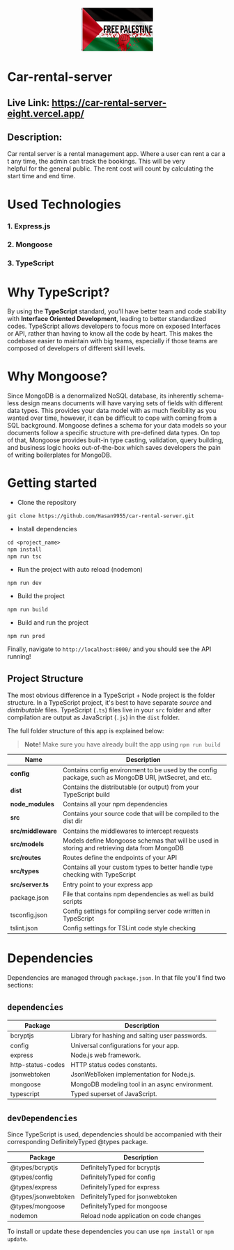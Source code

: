 <p align="center" width="100%">
    <img height="100" src="https://github.com/Hasan9955/portfolio-by-hasan/blob/main/public/image/palestine.jpg">
</p>

# Car-rental-server
## Live Link: https://car-rental-server-eight.vercel.app/

## Description: 
Car rental server is a rental management app. Where a user can rent a car at any time, the admin can track the bookings. This will be very helpful for the general public. The rent cost will count by calculating the start time and end time. 

# Used Technologies 
### 1. Express.js
### 2. Mongoose
### 3. TypeScript  

# Why TypeScript?

By using the **TypeScript** standard, you'll have better team and code stability with **Interface Oriented Development**, leading to better standardized codes. TypeScript allows developers to focus more on exposed Interfaces or API, rather than having to know all the code by heart. This makes the codebase easier to maintain with big teams, especially if those teams are composed of developers of different skill levels.

# Why Mongoose?

Since MongoDB is a denormalized NoSQL database, its inherently schema-less design means documents will have varying sets of fields with different data types. This provides your data model with as much flexibility as you wanted over time, however, it can be difficult to cope with coming from a SQL background. Mongoose defines a schema for your data models so your documents follow a specific structure with pre-defined data types. On top of that, Mongoose provides built-in type casting, validation, query building, and business logic hooks out-of-the-box which saves developers the pain of writing boilerplates for MongoDB.
 

# Getting started

- Clone the repository

```
git clone https://github.com/Hasan9955/car-rental-server.git
```

- Install dependencies

```
cd <project_name>
npm install
npm run tsc
```

- Run the project with auto reload (nodemon)

```
npm run dev
```

- Build the project

```
npm run build
```

- Build and run the project

```
npm run prod
```

Finally, navigate to `http://localhost:8000/` and you should see the API running!

## Project Structure

The most obvious difference in a TypeScript + Node project is the folder structure. In a TypeScript project, it's best to have separate _source_ and _distributable_ files. TypeScript (`.ts`) files live in your `src` folder and after compilation are output as JavaScript (`.js`) in the `dist` folder.

The full folder structure of this app is explained below:

> **Note!** Make sure you have already built the app using `npm run build`

| Name               | Description                                                                                                                                                   |
| ------------------ | ------------------------------------------------------------------------------------------------------------------------------------------------------------- |
| **config**         | Contains config environment to be used by the config package, such as MongoDB URI, jwtSecret, and etc.                                                        |
| **dist**           | Contains the distributable (or output) from your TypeScript build                                                                                             |
| **node_modules**   | Contains all your npm dependencies                                                                                                                            |
| **src**            | Contains your source code that will be compiled to the dist dir                                                                                               |
| **src/middleware** | Contains the middlewares to intercept requests                                                                                                                |
| **src/models**     | Models define Mongoose schemas that will be used in storing and retrieving data from MongoDB                                                                  |
| **src/routes**     | Routes define the endpoints of your API                                                                                                                       |
| **src/types**      | Contains all your custom types to better handle type checking with TypeScript                                                                                 |
| **src/server.ts**  | Entry point to your express app                                                                                                                               |
| package.json       | File that contains npm dependencies as well as build scripts                                                   |
| tsconfig.json      | Config settings for compiling server code written in TypeScript                                                                                               |
| tslint.json        | Config settings for TSLint code style checking                                                                                                                |


# Dependencies

Dependencies are managed through `package.json`.
In that file you'll find two sections:

## `dependencies`

| Package           | Description                                     |
| ----------------- | ----------------------------------------------- |
| bcryptjs          | Library for hashing and salting user passwords. |
| config            | Universal configurations for your app.          |
| express           | Node.js web framework.                          |   
| http-status-codes | HTTP status codes constants.                    |
| jsonwebtoken      | JsonWebToken implementation for Node.js.        |
| mongoose          | MongoDB modeling tool in an async environment.  |
| typescript        | Typed superset of JavaScript.                   |

## `devDependencies`

Since TypeScript is used, dependencies should be accompanied with their corresponding DefinitelyTyped @types package.

| Package             | Description                             |
| ------------------- | --------------------------------------- |
| @types/bcryptjs     | DefinitelyTyped for bcryptjs            |
| @types/config       | DefinitelyTyped for config              |
| @types/express      | DefinitelyTyped for express             | 
| @types/jsonwebtoken | DefinitelyTyped for jsonwebtoken        |
| @types/mongoose     | DefinitelyTyped for mongoose            | 
| nodemon             | Reload node application on code changes |

To install or update these dependencies you can use `npm install` or `npm update`.
